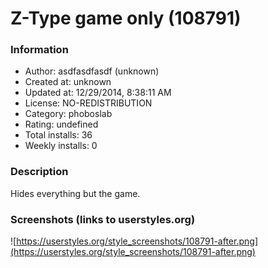 # Z-Type game only (108791)

### Information
- Author: asdfasdfasdf (unknown)
- Created at: unknown
- Updated at: 12/29/2014, 8:38:11 AM
- License: NO-REDISTRIBUTION
- Category: phoboslab
- Rating: undefined
- Total installs: 36
- Weekly installs: 0


### Description
Hides everything but the game.


### Screenshots (links to userstyles.org)
![https://userstyles.org/style_screenshots/108791-after.png](https://userstyles.org/style_screenshots/108791-after.png)


